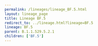 ```yaml
---
permalink: /lineages/lineage_BF.5.html
layout: lineage_page
title: Lineage BF.5
redirect_to: ../lineage.html?lineage=BF.5
lineage: BF.5
parent: B.1.1.529.5.2.1
children: ['BF.5']
---
```

